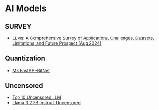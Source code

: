 # AI Models

## SURVEY

* [LLMs: A Comprehensive Survey of Applications, Challenges, Datasets, Limitations, and Future Prospect (Aug 2024)](https://www.researchgate.net/publication/383058502_Large_Language_Models_A_Comprehensive_Survey_of_its_Applications_Challenges_Limitations_and_Future_Prospects)

## Quantization

* [MS FastAPI-BitNet](https://github.com/grctest/FastAPI-BitNet)

## Uncensored

* [Top 10 Uncensored LLM](https://analyticsindiamag.com/ai-insights-analysis/top-10-uncensored-llms-you-can-run-on-a-laptop/)
* [Llama 3.2 3B Instruct Uncensored](https://huggingface.co/chuanli11/Llama-3.2-3B-Instruct-uncensored)